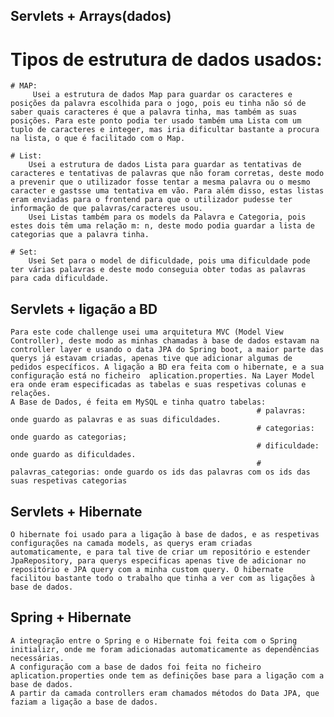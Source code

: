 ## Servlets + Arrays(dados)

# Tipos de estrutura de dados usados:

    # MAP:
         Usei a estrutura de dados Map para guardar os caracteres e posições da palavra escolhida para o jogo, pois eu tinha não só de saber quais caracteres é que a palavra tinha, mas também as suas posições. Para este ponto podia ter usado também uma Lista com um tuplo de caracteres e integer, mas iria dificultar bastante a procura na lista, o que é facilitado com o Map.

    # List:
        Usei a estrutura de dados Lista para guardar as tentativas de caracteres e tentativas de palavras que não foram corretas, deste modo a prevenir que o utilizador fosse tentar a mesma palavra ou o mesmo caracter e gastsse uma tentativa em vão. Para além disso, estas listas eram enviadas para o frontend para que o utilizador pudesse ter informação de que palavras/caracteres usou.
        Usei Listas também para os models da Palavra e Categoria, pois estes dois têm uma relação m: n, deste modo podia guardar a lista de categorias que a palavra tinha.

    # Set:
        Usei Set para o model de dificuldade, pois uma dificuldade pode ter várias palavras e deste modo conseguia obter todas as palavras para cada dificuldade.

## Servlets + ligação a BD

    Para este code challenge usei uma arquitetura MVC (Model View Controller), deste modo as minhas chamadas à base de dados estavam na controller layer e usando o data JPA do Spring boot, a maior parte das querys já estavam criadas, apenas tive que adicionar algumas de pedidos específicos. A ligação a BD era feita com o hibernate, e a sua configuração está no ficheiro  aplication.properties. Na Layer Model era onde eram especificadas as tabelas e suas respetivas colunas e relações. 
    A Base de Dados, é feita em MySQL e tinha quatro tabelas:
                                                           # palavras: onde guardo as palavras e as suas dificuldades.
                                                           # categorias: onde guardo as categorias;
                                                           # dificuldade: onde guardo as dificuldades.
                                                           # palavras_categorias: onde guardo os ids das palavras com os ids das suas respetivas categorias


##  Servlets + Hibernate

    O hibernate foi usado para a ligação à base de dados, e as respetivas configurações na camada models, as querys eram criadas automaticamente, e para tal tive de criar um repositório e estender JpaRepository, para querys especificas apenas tive de adicionar no repositório e JPA query com a minha custom query. O hibernate facilitou bastante todo o trabalho que tinha a ver com as ligações à base de dados.

## Spring + Hibernate

    A integração entre o Spring e o Hibernate foi feita com o Spring initializr, onde me foram adicionadas automaticamente as dependências necessárias.
    A configuração com a base de dados foi feita no ficheiro aplication.properties onde tem as definições base para a ligação com a base de dados.
    A partir da camada controllers eram chamados métodos do Data JPA, que faziam a ligação a base de dados.


